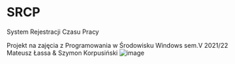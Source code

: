# SRCP

System Rejestracji Czasu Pracy

Projekt na zajęcia z Programowania w Środowisku Windows sem.V 2021/22
Mateusz Łassa & Szymon Korpusiński
![image](https://user-images.githubusercontent.com/59343944/151407694-267913b0-45ba-49bc-b777-ad1028301df7.png)
